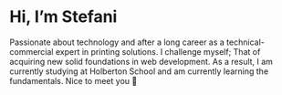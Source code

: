 # Hi, I’m Stefani
Passionate about technology and after a long career as a technical-commercial expert in printing solutions. I challenge myself; That of acquiring new solid foundations in web development. As a result, I am currently studying at Holberton School and am currently learning the fundamentals. Nice to meet you 👋
